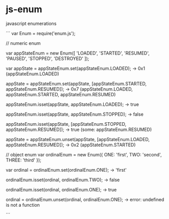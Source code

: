 js-enum
=======

javascript enumerations

´´´
var Enum = require('enum.js');

// numeric enum

var appStateEnum = new Enum([
  'LOADED', 'STARTED', 'RESUMED', 'PAUSED', 'STOPPED', 'DESTROYED'
]);

var appState = appStateEnum.set(appStateEnum.LOADED);
-> 0x1 (appStateEnum.LOADED)

appState = appStateEnum.set(appState, [appStateEnum.STARTED, appStateEnum.RESUMED]);
-> 0x7 (appStateEnum.LOADED, appStateEnum.STARTED, appStateEnum.RESUMED)

appStateEnum.isset(appState, appStateEnum.LOADED);
-> true

appStateEnum.isset(appState, appStateEnum.STOPPED);
-> false

appStateEnum.isset(appState, [appStateEnum.STOPPED, appStateEnum.RESUMED]);
-> true (some: appStateEnum.RESUMED)

appState = appStateEnum.unset(appState, [appStateEnum.LOADED, appStateEnum.RESUMED]);
-> 0x2 (appStateEnum.STARTED)

// object enum
var ordinalEnum = new Enum({
  ONE: 'first',
  TWO: 'second',
  THREE: 'third'
});

var ordinal = ordinalEnum.set(ordinalEnum.ONE);
-> 'first'

ordinalEnum.isset(ordinal, ordinalEnum.TWO);
-> false

ordinalEnum.isset(ordinal, ordinalEnum.ONE);
-> true

ordinal = ordinalEnum.unset(ordinal, ordinalEnum.ONE);
-> error: undefined is not a function

´´´
